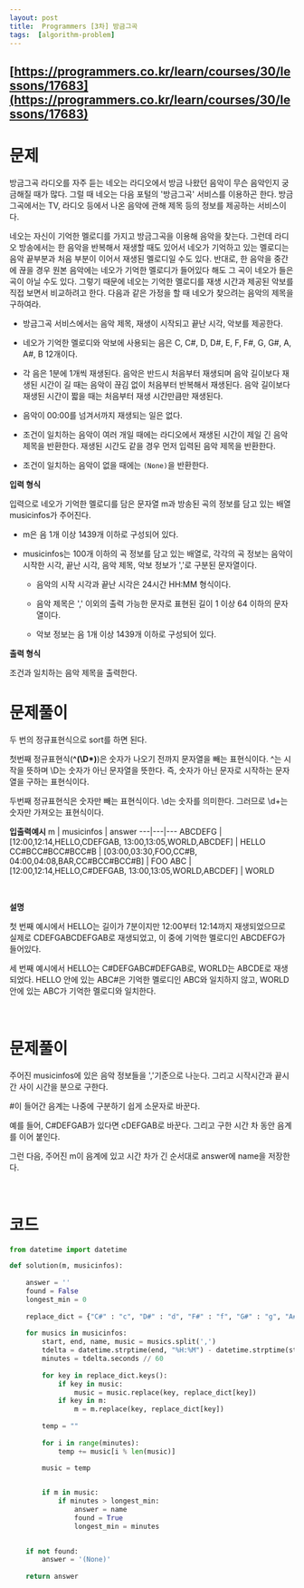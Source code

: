 ```yaml
---
layout: post
title:  Programmers [3차] 방금그곡
tags:  [algorithm-problem]
---
```


## [https://programmers.co.kr/learn/courses/30/lessons/17683](https://programmers.co.kr/learn/courses/30/lessons/17683)

# 문제 
방금그곡
라디오를 자주 듣는 네오는 라디오에서 방금 나왔던 음악이 무슨 음악인지 궁금해질 때가 많다. 그럴 때 네오는 다음 포털의 '방금그곡' 서비스를 이용하곤 한다. 방금그곡에서는 TV, 라디오 등에서 나온 음악에 관해 제목 등의 정보를 제공하는 서비스이다.

네오는 자신이 기억한 멜로디를 가지고 방금그곡을 이용해 음악을 찾는다. 그런데 라디오 방송에서는 한 음악을 반복해서 재생할 때도 있어서 네오가 기억하고 있는 멜로디는 음악 끝부분과 처음 부분이 이어서 재생된 멜로디일 수도 있다. 반대로, 한 음악을 중간에 끊을 경우 원본 음악에는 네오가 기억한 멜로디가 들어있다 해도 그 곡이 네오가 들은 곡이 아닐 수도 있다. 그렇기 때문에 네오는 기억한 멜로디를 재생 시간과 제공된 악보를 직접 보면서 비교하려고 한다. 다음과 같은 가정을 할 때 네오가 찾으려는 음악의 제목을 구하여라.

* 방금그곡 서비스에서는 음악 제목, 재생이 시작되고 끝난 시각, 악보를 제공한다.

* 네오가 기억한 멜로디와 악보에 사용되는 음은 C, C#, D, D#, E, F, F#, G, G#, A, A#, B 12개이다.

* 각 음은 1분에 1개씩 재생된다. 음악은 반드시 처음부터 재생되며 음악 길이보다 재생된 시간이 길 때는 음악이 끊김 없이 처음부터 반복해서 재생된다. 음악 길이보다 재생된 시간이 짧을 때는 처음부터 재생 시간만큼만 재생된다.

* 음악이 00:00를 넘겨서까지 재생되는 일은 없다.

* 조건이 일치하는 음악이 여러 개일 때에는 라디오에서 재생된 시간이 제일 긴 음악 제목을 반환한다. 재생된 시간도 같을 경우 먼저 입력된 음악 제목을 반환한다.

* 조건이 일치하는 음악이 없을 때에는 `(None)`을 반환한다.

**입력 형식**

입력으로 네오가 기억한 멜로디를 담은 문자열 m과 방송된 곡의 정보를 담고 있는 배열 musicinfos가 주어진다.

* m은 음 1개 이상 1439개 이하로 구성되어 있다.

* musicinfos는 100개 이하의 곡 정보를 담고 있는 배열로, 각각의 곡 정보는 음악이 시작한 시각, 끝난 시각, 음악 제목, 악보 정보가 ','로 구분된 문자열이다.

    * 음악의 시작 시각과 끝난 시각은 24시간 HH:MM 형식이다.
    
    * 음악 제목은 ',' 이외의 출력 가능한 문자로 표현된 길이 1 이상 64 이하의 문자열이다.
    
    * 악보 정보는 음 1개 이상 1439개 이하로 구성되어 있다.

**출력 형식**

조건과 일치하는 음악 제목을 출력한다.

# 문제풀이
두 번의 정규표현식으로 sort를 하면 된다.

첫번째 정규표현식(**^(\D*)**)은 숫자가 나오기 전까지 문자열을 빼는 표현식이다. ^는 시작을 뜻하며 \D는 숫자가 아닌 문자열을 뜻한다. 즉, 숫자가 아닌 문자로 시작하는 문자열을 구하는 표현식이다. 

두번째 정규표현식은 숫자만 빼는 표현식이다. \d는 숫자를 의미한다. 그러므로 \d+는 숫자만 가져오는 표현식이다. 

**입출력예시**
m | musicinfos | answer
---|---|---
ABCDEFG | [12:00,12:14,HELLO,CDEFGAB, 13:00,13:05,WORLD,ABCDEF] | HELLO
CC#BCC#BCC#BCC#B | [03:00,03:30,FOO,CC#B, 04:00,04:08,BAR,CC#BCC#BCC#B] | FOO
ABC | [12:00,12:14,HELLO,C#DEFGAB, 13:00,13:05,WORLD,ABCDEF] | WORLD

&nbsp;

**설명**

첫 번째 예시에서 HELLO는 길이가 7분이지만 12:00부터 12:14까지 재생되었으므로 실제로 CDEFGABCDEFGAB로 재생되었고, 이 중에 기억한 멜로디인 ABCDEFG가 들어있다.

세 번째 예시에서 HELLO는 C#DEFGABC#DEFGAB로, WORLD는 ABCDE로 재생되었다. HELLO 안에 있는 ABC#은 기억한 멜로디인 ABC와 일치하지 않고, WORLD 안에 있는 ABC가 기억한 멜로디와 일치한다.

&nbsp;
&nbsp;
&nbsp;

# 문제풀이
주어진 musicinfos에 있은 음악 정보들을 ','기준으로 나눈다. 그리고 시작시간과 끝시간 사이 시간을 분으로 구한다. 

#이 들어간 음계는 나중에 구분하기 쉽게 소문자로 바꾼다. 

예를 들어, C#DEFGAB가 있다면 cDEFGAB로 바꾼다. 그리고 구한 시간 차 동안 음계를 이어 붙인다.

그런 다음, 주어진 m이 음계에 있고 시간 차가 긴 순서대로 answer에 name을 저장한다.

&nbsp;
&nbsp;
&nbsp;

# 코드
~~~python
from datetime import datetime

def solution(m, musicinfos):
    
    answer = ''
    found = False
    longest_min = 0
    
    replace_dict = {"C#" : "c", "D#" : "d", "F#" : "f", "G#" : "g", "A#" : 'a'}
    
    for musics in musicinfos:
        start, end, name, music = musics.split(',')
        tdelta = datetime.strptime(end, "%H:%M") - datetime.strptime(start, "%H:%M")
        minutes = tdelta.seconds // 60
                
        for key in replace_dict.keys():
            if key in music:
                music = music.replace(key, replace_dict[key])
            if key in m:
                m = m.replace(key, replace_dict[key])
                
        temp = ""
        
        for i in range(minutes):
            temp += music[i % len(music)]

        music = temp

     
        if m in music:
            if minutes > longest_min:
                answer = name
                found = True
                longest_min = minutes

                
    if not found:
        answer = '(None)'
    
    return answer
~~~